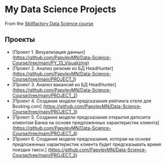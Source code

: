 # My Data Science Projects

From the [Skillfactory Data Science course](https://skillfactory.ru/data-scientist-pro)

## Проекты

* [Проект 1. Визуализация данных] (https://github.com/PapylevMN/Data-Science-Course/tree/main/PY_13_Visualizing)
* [Проект 2. Анализ резюме из БД HeadHunter] (https://github.com/PapylevMN/Data-Science-Course/tree/main/PROJECT_1)
* [Проект 3. Анализ вакансий из БД HeadHunter] (https://github.com/PapylevMN/Data-Science-Course/tree/main/PROJECT_2)
* [Проект 4. Создание модели предсказания рейтинга отеля для Booking.com] (https://github.com/PapylevMN/Data-Science-Course/tree/main/PROJECT_3)
* [Проект 5. Создание модели предсказания открытия депозита клиентом Банка на основе предложенных характеристик клиента] (https://github.com/PapylevMN/Data-Science-Course/tree/main/PROJECT_4)
* [Проект 6. Создание модели предсказания, которая на основе предложенных характеристик клиента будет предсказывать время поездки такси.] (https://github.com/PapylevMN/Data-Science-Course/tree/main/PROJECT_5)



